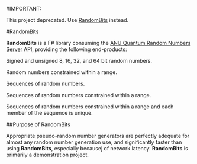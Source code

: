 #IMPORTANT:

This project deprecated. Use [RandomBits](https://github.com/jackfoxy/RandomBits) instead.

#RandomBits

**RandomBits** is a F# library consuming the [ANU Quantum Random Numbers Server](http://qrng.anu.edu.au/index.php) API, providing the following end-products:

Signed and unsigned 8, 16, 32, and 64 bit random numbers.

Random numbers constrained within a range.

Sequences of random numbers.

Sequences of random numbers constrained within a range.

Sequences of random numbers constrained within a range and each member of the sequence is unique.

##Purpose of RandomBits

Appropriate pseudo-random number generators are perfectly adequate for almost any random number generation use, and significantly faster than using **RandomBits**, especially becausej of network latency. **RandomBits** is primarily a demonstration project.